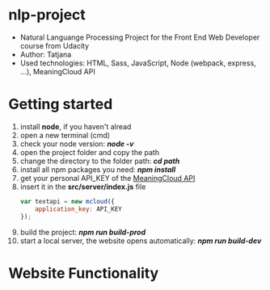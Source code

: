 # nlp-project
- Natural Languange Processing Project for the Front End Web Developer course from Udacity
- Author: Tatjana
- Used technologies: HTML, Sass, JavaScript, Node (webpack, express, ...), MeaningCloud API

# Getting started
1. install **node**, if you haven't alread
2. open a new terminal (cmd)
3. check your node version: ***node -v***
4. open the project folder and copy the path
5. change the directory to the folder path: ***cd path***
6. install all npm packages you need: ***npm install***
7. get your personal API_KEY of the [MeaningCloud API](https://www.meaningcloud.com/developer/account/subscriptions)
8. insert it in the **src/server/index.js** file 
    ```javascript
    var textapi = new mcloud({
        application_key: API_KEY
    });
    ```
9. build the project: ***npm run build-prod***
10. start a local server, the website opens automatically: ***npm run build-dev***

# Website Functionality
